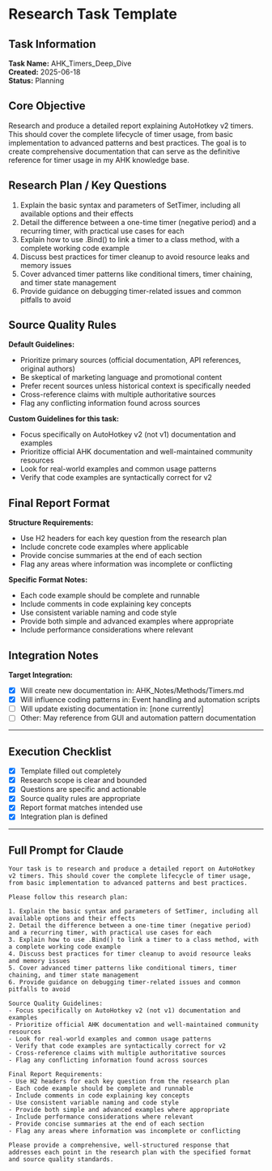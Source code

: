 # Research Task Template

## Task Information
**Task Name:** AHK_Timers_Deep_Dive  
**Created:** 2025-06-18  
**Status:** Planning

## Core Objective
<task>
Research and produce a detailed report explaining AutoHotkey v2 timers. This should cover the complete lifecycle of timer usage, from basic implementation to advanced patterns and best practices. The goal is to create comprehensive documentation that can serve as the definitive reference for timer usage in my AHK knowledge base.
</task>

## Research Plan / Key Questions

1. Explain the basic syntax and parameters of SetTimer, including all available options and their effects
2. Detail the difference between a one-time timer (negative period) and a recurring timer, with practical use cases for each
3. Explain how to use .Bind() to link a timer to a class method, with a complete working code example
4. Discuss best practices for timer cleanup to avoid resource leaks and memory issues
5. Cover advanced timer patterns like conditional timers, timer chaining, and timer state management
6. Provide guidance on debugging timer-related issues and common pitfalls to avoid

## Source Quality Rules

**Default Guidelines:**
- Prioritize primary sources (official documentation, API references, original authors)
- Be skeptical of marketing language and promotional content
- Prefer recent sources unless historical context is specifically needed
- Cross-reference claims with multiple authoritative sources
- Flag any conflicting information found across sources

**Custom Guidelines for this task:**
- Focus specifically on AutoHotkey v2 (not v1) documentation and examples
- Prioritize official AHK documentation and well-maintained community resources
- Look for real-world examples and common usage patterns
- Verify that code examples are syntactically correct for v2

## Final Report Format

**Structure Requirements:**
- Use H2 headers for each key question from the research plan
- Include concrete code examples where applicable
- Provide concise summaries at the end of each section
- Flag any areas where information was incomplete or conflicting

**Specific Format Notes:**
- Each code example should be complete and runnable
- Include comments in code explaining key concepts
- Use consistent variable naming and code style
- Provide both simple and advanced examples where appropriate
- Include performance considerations where relevant

## Integration Notes

**Target Integration:**
- [x] Will create new documentation in: AHK_Notes/Methods/Timers.md
- [x] Will influence coding patterns in: Event handling and automation scripts
- [ ] Will update existing documentation in: [none currently]
- [ ] Other: May reference from GUI and automation pattern documentation

---

## Execution Checklist
- [x] Template filled out completely
- [x] Research scope is clear and bounded
- [x] Questions are specific and actionable
- [x] Source quality rules are appropriate
- [x] Report format matches intended use
- [x] Integration plan is defined

---

## Full Prompt for Claude

```
Your task is to research and produce a detailed report on AutoHotkey v2 timers. This should cover the complete lifecycle of timer usage, from basic implementation to advanced patterns and best practices.

Please follow this research plan:

1. Explain the basic syntax and parameters of SetTimer, including all available options and their effects
2. Detail the difference between a one-time timer (negative period) and a recurring timer, with practical use cases for each
3. Explain how to use .Bind() to link a timer to a class method, with a complete working code example
4. Discuss best practices for timer cleanup to avoid resource leaks and memory issues
5. Cover advanced timer patterns like conditional timers, timer chaining, and timer state management
6. Provide guidance on debugging timer-related issues and common pitfalls to avoid

Source Quality Guidelines:
- Focus specifically on AutoHotkey v2 (not v1) documentation and examples
- Prioritize official AHK documentation and well-maintained community resources
- Look for real-world examples and common usage patterns
- Verify that code examples are syntactically correct for v2
- Cross-reference claims with multiple authoritative sources
- Flag any conflicting information found across sources

Final Report Requirements:
- Use H2 headers for each key question from the research plan
- Each code example should be complete and runnable
- Include comments in code explaining key concepts
- Use consistent variable naming and code style
- Provide both simple and advanced examples where appropriate
- Include performance considerations where relevant
- Provide concise summaries at the end of each section
- Flag any areas where information was incomplete or conflicting

Please provide a comprehensive, well-structured response that addresses each point in the research plan with the specified format and source quality standards.
```